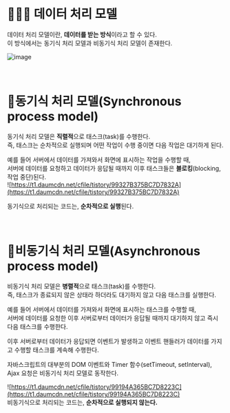 # **🧑🏻‍💻 데이터 처리 모델**

데이터 처리 모델이란, **데이터를 받는 방식**이라고 할 수 있다.<br>
이 방식에서는 동기식 처리 모델과 비동기식 처리 모델이 존재한다.


![image](https://user-images.githubusercontent.com/68471917/112572422-7c98e700-8e2d-11eb-81f0-c3574ed806b8.png)
<br><br><br>
# 🥇동기식 처리 모델(Synchronous process model)

동기식 처리 모델은 **직렬적**으로 태스크(task)를 수행한다.<br>
즉, 태스크는 순차적으로 실행되며 어떤 작업이 수행 중이면 다음 작업은 대기하게 된다.<br>

예를 들어 서버에서 데이터를 가져와서 화면에 표시하는 작업을 수행할 때,<br>
서버에 데이터를 요청하고 데이터가 응답될 때까지 이후 태스크들은 **블로킹**(blocking, 작업 중단)된다.<br>
![https://t1.daumcdn.net/cfile/tistory/99327B375BC7D7832A](https://t1.daumcdn.net/cfile/tistory/99327B375BC7D7832A)

동기식으로 처리되는 코드는, **순차적으로 실행**된다.<br><br><br>

# 🥈비동기식 처리 모델(Asynchronous process model)

비동기식 처리 모델은 **병렬적**으로 태스크(task)를 수행한다.<br>
즉, 태스크가 종료되지 않은 상태라 하더라도 대기하지 않고 다음 태스크를 실행한다.

예를 들어 서버에서 데이터를 가져와서 화면에 표시하는 태스크를 수행할 때,<br>
서버에 데이터를 요청한 이후 서버로부터 데이터가 응답될 때까지 대기하지 않고 즉시 다음 태스크를 수행한다.<br>

이후 서버로부터 데이터가 응답되면 이벤트가 발생하고 이벤트 핸들러가 데이터를 가지고 수행할 태스크를 계속해 수행한다.

자바스크립트의 대부분의 DOM 이벤트와 Timer 함수(setTimeout, setInterval),<br>
Ajax 요청은 비동기식 처리 모델로 동작한다.

![https://t1.daumcdn.net/cfile/tistory/99194A365BC7D8223C](https://t1.daumcdn.net/cfile/tistory/99194A365BC7D8223C)
<br>비동기식으로 처리되는 코드는, **순차적으로 실행되지 않는다.**
<br><br>

